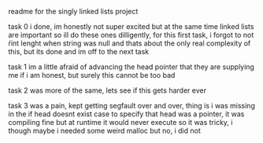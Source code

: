 readme for the singly linked lists project

task 0 i done, im honestly not super excited but at the same time linked lists are important so ill do these ones dilligently, for this first task, i forgot to not ŕint lenght when string was null and thats about the only real complexity of this, but its done and im off to the next task

task 1 im a little afraid of advancing the head pointer that they are supplying me if i am honest, but surely this cannot be too bad

task 2 was more of the same, lets see if this gets harder ever

task 3 was a pain, kept getting segfault over and over, thing is i was missing in the if head doesnt exist case to specify that head was a pointer, it was compiling fine but at runtime it would never execute so it was tricky, i though maybe i needed some weird malloc but no, i did not